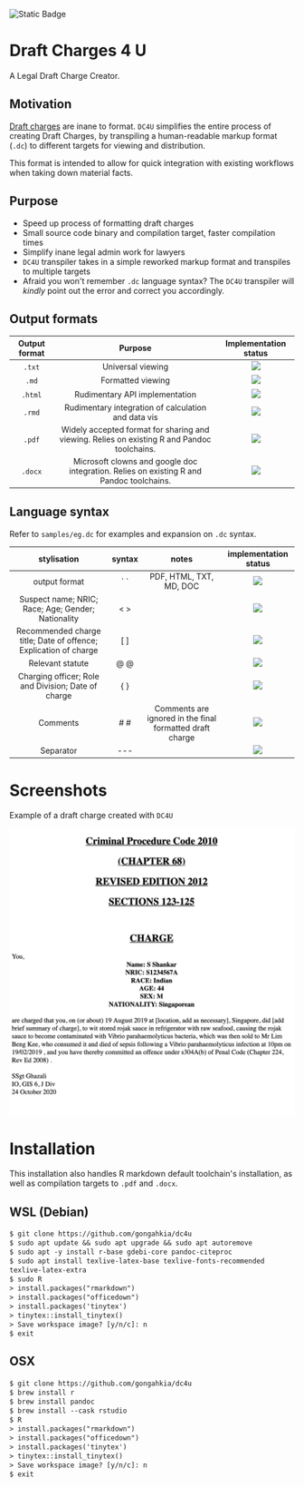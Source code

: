 ![Static Badge](https://img.shields.io/badge/DC4U_1.0-passing-green)

# Draft Charges 4 U

A Legal Draft Charge Creator.

## Motivation

[Draft charges](https://mustsharenews.com/wp-content/uploads/2018/12/TOC-Charge-Sheet.jpg) are inane to format. `DC4U` simplifies the entire process of creating Draft Charges, by transpiling a human-readable markup format (`.dc`) to different targets for viewing and distribution.

This format is intended to allow for quick integration with existing workflows when taking down material facts.

## Purpose

* Speed up process of formatting draft charges
* Small source code binary and compilation target, faster compilation times
* Simplify inane legal admin work for lawyers
* `DC4U` transpiler takes in a simple reworked markup format and transpiles to multiple targets
* Afraid you won't remember `.dc` language syntax? The `DC4U` transpiler will *kindly* point out the error and correct you accordingly.

## Output formats

| Output format | Purpose | Implementation status |
| :---: | :---: | :---: |
| `.txt` | Universal viewing | ![](https://img.shields.io/badge/build-up-darkgreen) |
| `.md` | Formatted viewing | ![](https://img.shields.io/badge/build-up-darkgreen)|
| `.html` | Rudimentary API implementation | ![](https://img.shields.io/badge/build-up-darkgreen) |
| `.rmd` | Rudimentary integration of calculation and data vis | ![](https://img.shields.io/badge/build-up-darkgreen)
| `.pdf` | Widely accepted format for sharing and viewing. Relies on existing R and Pandoc toolchains. | ![](https://img.shields.io/badge/build-up-darkgreen) |
| `.docx` | Microsoft clowns and google doc integration. Relies on existing R and Pandoc toolchains. | ![](https://img.shields.io/badge/build-up-darkgreen)|

## Language syntax

Refer to `samples/eg.dc` for examples and expansion on `.dc` syntax.

| **stylisation** | **syntax** | **notes** | **implementation status** |
| :---: | :---: | :---: | :---: |
| output format | \` ` | PDF, HTML, TXT, MD, DOC | ![](https://img.shields.io/badge/build-up-darkgreen) |
| Suspect name; NRIC; Race; Age; Gender; Nationality | < > | | ![](https://img.shields.io/badge/build-up-darkgreen) |
| Recommended charge title; Date of offence; Explication of charge | [ ] | | ![](https://img.shields.io/badge/build-up-darkgreen)  |
| Relevant statute | @ @ | | ![](https://img.shields.io/badge/build-up-darkgreen) |
| Charging officer; Role and Division; Date of charge | { } | | ![](https://img.shields.io/badge/build-up-darkgreen)  |
| Comments | # # | Comments are ignored in the final formatted draft charge | ![](https://img.shields.io/badge/build-up-darkgreen)  |
| Separator | --- | | ![](https://img.shields.io/badge/build-up-darkgreen)  |

# Screenshots

Example of a draft charge created with `DC4U`

![](assets/draft-charge-eg.png)

# Installation

This installation also handles R markdown default toolchain's installation, as well as compilation targets to `.pdf` and `.docx`.

## WSL (Debian)

```console
$ git clone https://github.com/gongahkia/dc4u
$ sudo apt update && sudo apt upgrade && sudo apt autoremove
$ sudo apt -y install r-base gdebi-core pandoc-citeproc
$ sudo apt install texlive-latex-base texlive-fonts-recommended texlive-latex-extra
$ sudo R
> install.packages("rmarkdown")
> install.packages("officedown")
> install.packages('tinytex')
> tinytex::install_tinytex()
> Save workspace image? [y/n/c]: n
$ exit
```

## OSX

```console
$ git clone https://github.com/gongahkia/dc4u
$ brew install r 
$ brew install pandoc
$ brew install --cask rstudio
$ R
> install.packages("rmarkdown")
> install.packages("officedown")
> install.packages('tinytex')
> tinytex::install_tinytex()
> Save workspace image? [y/n/c]: n
$ exit
```
